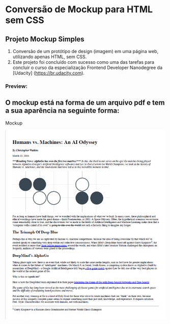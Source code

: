 # Conversão de Mockup para HTML sem CSS
## Projeto Mockup Simples

1. Conversão de um protótipo de design (imagem) em uma página web, utilizando apenas HTML, sem CSS.
2. Este projeto foi concluído com sucesso como uma das tarefas para concluir o curso da especialização Frontend Developer Nanodegree da [Udacity] (https://br.udacity.com).


### Preview:

## O mockup está na forma de um arquivo pdf e tem a sua aparência na seguinte forma:

Mockup

![mockup](./blog-mockup.png)


